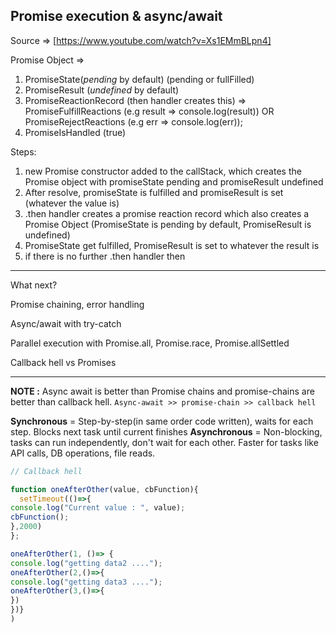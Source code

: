 ## Promise execution & async/await

Source => [https://www.youtube.com/watch?v=Xs1EMmBLpn4]



Promise Object => 
1. PromiseState(*pending* by default) (pending or fullFilled)
2. PromiseResult (*undefined* by default) 
3. PromiseReactionRecord (then handler creates this) => PromiseFulfillReactions (e.g result => console.log(result)) OR PromiseRejectReactions (e.g err => console.log(err));
4. PromiseIsHandled (true)



Steps:
1. new Promise constructor added to the callStack, which creates the Promise object with promiseState pending and promiseResult undefined
2. After resolve, promiseState is fulfilled and promiseResult is set (whatever the value is)
3. .then handler creates a promise reaction record which also creates a Promise Object (PromiseState is pending by default, PromiseResult is undefined)
4. PromiseState get fulfilled, PromiseResult is set to whatever the result is
5. if there is no further .then handler then

-----

What next?

Promise chaining, error handling

Async/await with try-catch

Parallel execution with Promise.all, Promise.race, Promise.allSettled

Callback hell vs Promises

-----

**NOTE :** Async await is better than Promise chains and promise-chains are better than callback hell. `Async-await >> promise-chain >> callback hell`

**Synchronous** = Step-by-step(in same order code written), waits for each step. 	Blocks next task until current finishes
**Asynchronous** = Non-blocking, tasks can run independently, don't wait for each other. Faster for tasks like API calls, DB operations, file reads.

```js
// Callback hell

function oneAfterOther(value, cbFunction){
  setTimeout(()=>{
console.log("Current value : ", value);
cbFunction();
},2000)
};

oneAfterOther(1, ()=> {
console.log("getting data2 ....");
oneAfterOther(2,()=>{
console.log("getting data3 ....");
oneAfterOther(3,()=>{
})
})}
)
```


